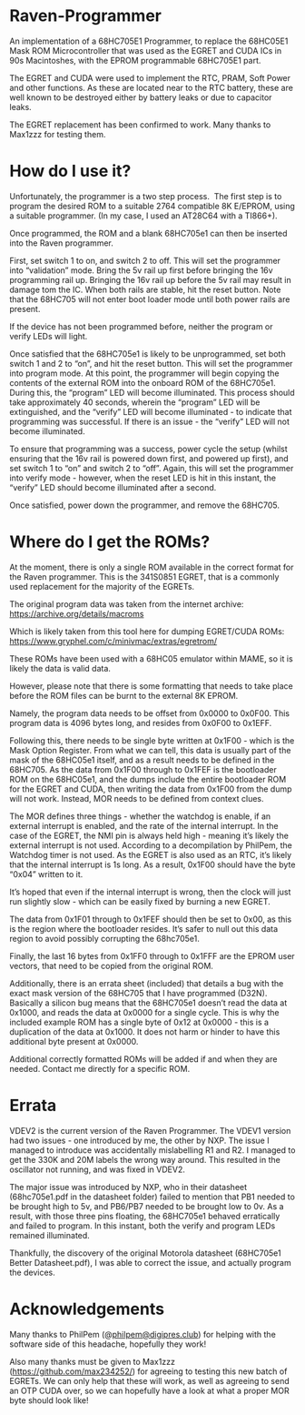 # Raven-Programmer
An implementation of a 68HC705E1 Programmer, to replace the 68HC05E1 Mask ROM Microcontroller that was used as the EGRET and CUDA ICs in 90s Macintoshes, with the EPROM programmable 68HC705E1 part. 

The EGRET and CUDA were used to implement the RTC, PRAM, Soft Power and other functions. As these are located near to the RTC battery, these are well known to be destroyed either by battery leaks or due to capacitor leaks.

The EGRET replacement has been confirmed to work. Many thanks to Max1zzz for testing them.

# How do I use it?

Unfortunately, the programmer is a two step process.
 The first step is to program the desired ROM to a suitable 2764 compatible 8K E/EPROM, using a suitable programmer. (In my case, I used an AT28C64 with a TI866+).

Once programmed, the ROM and a blank 68HC705e1 can then be inserted into the Raven programmer.

First, set switch 1 to on, and switch 2 to off. 
This will set the programmer into “validation” mode.
Bring the 5v rail up first before bringing the 16v programming rail up. 
Bringing the 16v rail up before the 5v rail may result in damage tom the IC. 
When both rails are stable, hit the reset button. 
Note that the 68HC705 will not enter boot loader mode until both power rails are present.

If the device has not been programmed before, neither the program or verify LEDs will light. 

Once satisfied that the 68HC705e1 is likely to be unprogrammed, set both switch 1 and 2 to “on”, and hit the reset button. 
This will set the programmer into program mode. 
At this point, the programmer will begin copying the contents of the external ROM into the onboard ROM of the 68HC705e1.
During this, the “program” LED will become illuminated. 
This process should take approximately 40 seconds, wherein the “program” LED will be extinguished, and the “verify” LED will become illuminated - to indicate that programming was successful.
If there is an issue - the “verify” LED will not become illuminated. 

To ensure that programming was a success, power cycle the setup (whilst ensuring that the 16v rail is powered down first, and powered up first), and set switch 1 to “on” and switch 2 to “off”. 
Again, this will set the programmer into verify mode - however, when the reset LED is hit in this instant, the “verify” LED should become illuminated after a second. 

Once satisfied, power down the programmer, and remove the 68HC705. 

# Where do I get the ROMs? 
At the moment, there is only a single ROM available in the correct format for the Raven programmer. This is the 341S0851 EGRET, that is a commonly used replacement for the majority of the EGRETs. 

The original program data was taken from the internet archive: 
https://archive.org/details/macroms

Which is likely taken from this tool here for dumping EGRET/CUDA ROMs:
https://www.gryphel.com/c/minivmac/extras/egretrom/

These ROMs have been used with a 68HC05 emulator within MAME, so it is likely the data is valid data. 

However, please note that there is some formatting that needs to take place before the ROM files can be burnt to the external 8K EPROM. 

Namely, the program data needs to be offset from 0x0000 to 0x0F00. This program data is 4096 bytes long, and resides from 0x0F00 to 0x1EFF. 

Following this, there needs to be single byte written at 0x1F00 - which is the Mask Option Register. 
From what we can tell, this data is usually part of the mask of the 68HC05e1 itself, and as a result needs to be defined in the 68HC705. As the data from 0x1F00 through to 0x1FEF is the bootloader ROM on the 68HC05e1, and the dumps include the entire bootloader ROM for the EGRET and CUDA, then writing the data from 0x1F00 from the dump will not work. 
Instead, MOR needs to be defined from context clues. 

The MOR defines three things - whether the watchdog is enable, if an external interrupt is enabled, and the rate of the internal interrupt.
In the case of the EGRET, the NMI pin is always held high - meaning it’s likely the external interrupt is not used. According to a decompilation by PhilPem, the Watchdog timer is not used. 
As the EGRET is also used as an RTC, it’s likely that the internal interrupt is 1s long. As a result, 0x1F00 should have the byte “0x04” written to it.

It’s hoped that even if the internal interrupt is wrong, then the clock will just run slightly slow - which can be easily fixed by burning a new EGRET. 


The data from 0x1F01 through to 0x1FEF should then be set to 0x00, as this is the region where the bootloader resides. It’s safer to null out this data region to avoid possibly corrupting the 68hc705e1. 

Finally, the last 16 bytes from 0x1FF0 through to 0x1FFF are the EPROM user vectors, that need to be copied from the original ROM. 

Additionally, there is an errata sheet (included) that details a bug with the exact mask version of the 68HC705 that I have programmed (D32N). Basically a silicon bug means that the 68HC705e1 doesn’t read the data at 0x1000, and reads the data at 0x0000 for a single cycle. This is why the included example ROM has a single byte of 0x12 at 0x0000 - this is a duplication of the data at 0x1000. It does not harm or hinder to have this additional byte present at 0x0000. 

Additional correctly formatted ROMs will be added if and when they are needed. 
Contact me directly for a specific ROM.

# Errata
VDEV2 is the current version of the Raven Programmer. The VDEV1 version had two issues - one introduced by me, the other by NXP. 
The issue I managed to introduce was accidentally mislabelling R1 and R2. I managed to get the 330K and 20M labels the wrong way around. This resulted in the oscillator not running, and was fixed in VDEV2. 

The major issue was introduced by NXP, who in their datasheet (68hc705e1.pdf in the datasheet folder) failed to mention that PB1 needed to be brought high to 5v, and PB6/PB7 needed to be brought low to 0v. As a result, with those three pins floating, the 68HC705e1 behaved erratically and failed to program. In this instant, both the verify and program LEDs remained illuminated.

Thankfully, the discovery of the original Motorola datasheet (68HC705e1 Better Datasheet.pdf), I was able to correct the issue, and actually program the devices.

# Acknowledgements 

Many thanks to PhilPem (@philpem@digipres.club) for helping with the software side of this headache, hopefully they work!

Also many thanks must be given to Max1zzz (https://github.com/max234252/) for agreeing to testing this new batch of EGRETs. We can only help that these will work, as well as agreeing to send an OTP CUDA over, so we can hopefully have a look at what a proper MOR byte should look like!
